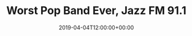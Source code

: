 ---
templateKey: event
guid: 0899bbb8-6eab-11ea-99c5-002590d1d1b0
date: 2019-04-04T12:00:00+00:00
eventTime: '12:00 pm'
title: Worst Pop Band Ever, Jazz FM 91.1
artist: Worst Pop Band Ever
city: Toronto
venue: Jazz FM 91.1
group: The Worst Pop Band Ever
---